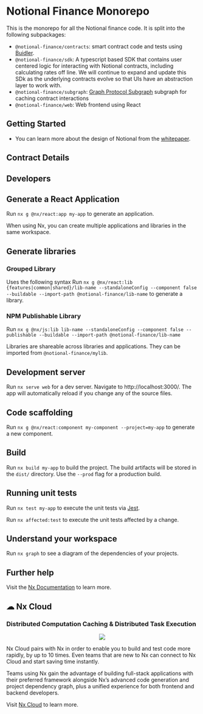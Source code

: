 

# Notional Finance Monorepo

This is the monorepo for all the Notional finance code. It is split into the following subpackages:

- `@notional-finance/contracts`: smart contract code and tests using [Buidler](https://buidler.dev).
- `@notional-finance/sdk`: A typescript based SDK that contains user centered logic for interacting with Notional contracts, including calculating rates off line. We will continue to expand and update this SDk as the underlying contracts evolve so that UIs have an abstraction layer to work with.
- `@notional-finance/subgraph`: [Graph Protocol Subgraph](https://thegraph.com) subgraph for caching contract interactions
- `@notional-finance/web`: Web frontend using React

## Getting Started

* You can learn more about the design of Notional from the [whitepaper](https://notional.finance/litepaper).

## Contract Details


## Developers

## Generate a React Application

Run `nx g @nx/react:app my-app` to generate an application.

When using Nx, you can create multiple applications and libraries in the same workspace.

## Generate libraries
### Grouped Library
Uses the following syntax
Run `nx g @nx/react:lib {features|common|shared}/lib-name --standaloneConfig --component false --buildable --import-path @notional-finance/lib-name` to generate a library.

### NPM Publishable Library
Run `nx g @nx/js:lib lib-name --standaloneConfig --component false --publishable --buildable --import-path @notional-finance/lib-name`

Libraries are shareable across libraries and applications. They can be imported from `@notional-finance/mylib`.

## Development server

Run `nx serve web` for a dev server. Navigate to http://localhost:3000/. The app will automatically reload if you change any of the source files.

## Code scaffolding

Run `nx g @nx/react:component my-component --project=my-app` to generate a new component.

## Build

Run `nx build my-app` to build the project. The build artifacts will be stored in the `dist/` directory. Use the `--prod` flag for a production build.

## Running unit tests

Run `nx test my-app` to execute the unit tests via [Jest](https://jestjs.io).

Run `nx affected:test` to execute the unit tests affected by a change.

## Understand your workspace

Run `nx graph` to see a diagram of the dependencies of your projects.

## Further help

Visit the [Nx Documentation](https://nx.dev) to learn more.



## ☁ Nx Cloud

### Distributed Computation Caching & Distributed Task Execution

<p style="text-align: center;"><img src="https://raw.githubusercontent.com/nx/nx/master/images/nx-cloud-card.png"></p>

Nx Cloud pairs with Nx in order to enable you to build and test code more rapidly, by up to 10 times. Even teams that are new to Nx can connect to Nx Cloud and start saving time instantly.

Teams using Nx gain the advantage of building full-stack applications with their preferred framework alongside Nx’s advanced code generation and project dependency graph, plus a unified experience for both frontend and backend developers.

Visit [Nx Cloud](https://nx.app/) to learn more.
